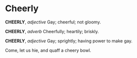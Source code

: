 # Cheerly

**CHEERLY**, _adjective_ Gay; cheerful; not gloomy.

**CHEERLY**, _adverb_ Cheerfully; heartily; briskly.

**CHEERLY**, _adjective_ Gay; sprightly; having power to make gay.

Come, let us hie, and quaff a cheery bowl.